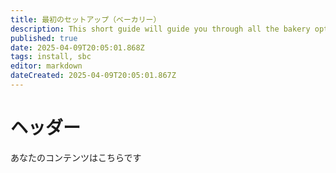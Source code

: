 ```yaml
---
title: 最初のセットアップ（ベーカリー）
description: This short guide will guide you through all the bakery options
published: true
date: 2025-04-09T20:05:01.868Z
tags: install, sbc
editor: markdown
dateCreated: 2025-04-09T20:05:01.867Z
---
```


# ヘッダー

あなたのコンテンツはこちらです